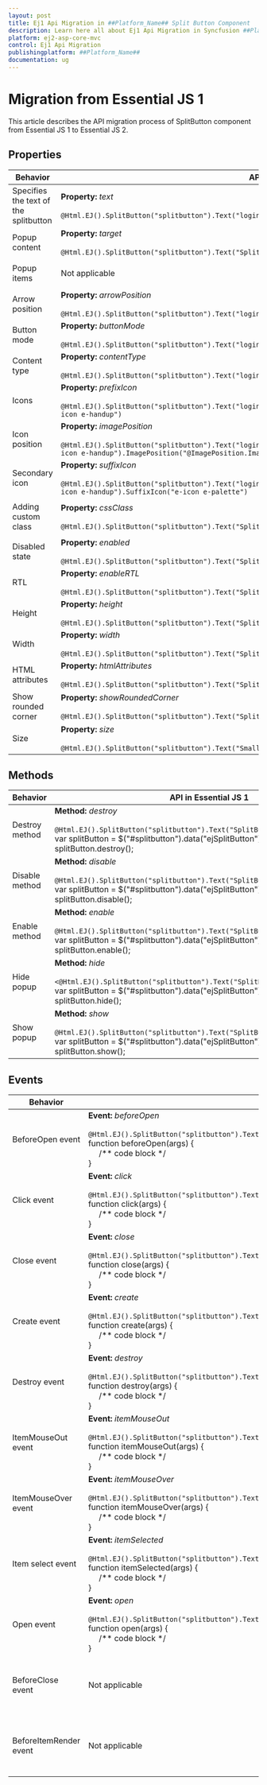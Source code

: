 ```yaml
---
layout: post
title: Ej1 Api Migration in ##Platform_Name## Split Button Component
description: Learn here all about Ej1 Api Migration in Syncfusion ##Platform_Name## Split Button component of Syncfusion Essential JS 2 and more.
platform: ej2-asp-core-mvc
control: Ej1 Api Migration
publishingplatform: ##Platform_Name##
documentation: ug
---
```



# Migration from Essential JS 1

This article describes the API migration process of SplitButton component from Essential JS 1 to Essential JS 2.

## Properties

| Behavior | API in Essential JS 1 | API in Essential JS 2 |
| --- | --- | --- |
| Specifies the text of the splitbutton | **Property:** *text* <br/><br/> `@Html.EJ().SplitButton("splitbutton").Text("login")` | **Property:** *content* <br/><br/> `@Html.EJS().SplitButton("splitbutton").Content("Paste").Render()` |
| Popup content | **Property:** *target* <br/><br/> `@Html.EJ().SplitButton("splitbutton").Text("SplitButton").Target("#target")` | **Property:** *target* <br/><br/> `@Html.EJS().SplitButton("splitbutton").Content("Paste").Target("#target").Render()` |
| Popup items | Not applicable | **Property:** *items* <br/><br/> `@Html.EJS().SplitButton("splitbutton").Content("Paste").Items("ViewBag.items").Render()` |
| Arrow position | **Property:** *arrowPosition* <br/><br/> `@Html.EJ().SplitButton("splitbutton").Text("login").Target("#target").ArrowPosition("@ArrowPosition.Left")` | Not applicable |
| Button mode | **Property:** *buttonMode* <br/><br/> `@Html.EJ().SplitButton("splitbutton").Text("login").Target("#target").ButtonMode("@ButtonMode.Dropdown")` | Not applicable |
| Content type | **Property:** *contentType* <br/><br/> `@Html.EJ().SplitButton("splitbutton").Text("login").Target("#target").ContentType("TextOnly")` | Not applicable |
| Icons | **Property:** *prefixIcon* <br/><br/> `@Html.EJ().SplitButton("splitbutton").Text("login").Target("#target").ContentType("TextAndImage").PrefixIcon("e-icon e-handup")` | **Property:** *iconCss* <br/><br/> `@Html.EJS().SplitButton("splitbutton").Content("Paste").Target("#target").IconCss("e-icons e-paste").Render()` |
| Icon position | **Property:** *imagePosition* <br/><br/>  `@Html.EJ().SplitButton("splitbutton").Text("login").Target("#target").ContentType("TextAndImage").PrefixIcon("e-icon e-handup").ImagePosition("@ImagePosition.ImageTop")` | **Property:** *iconPosition* <br/><br/> `@Html.EJS().SplitButton("splitbutton").Content("Paste").Item("ViewBag.items").IconCss("e-icons e-paste").IconPosition(Syncfusion.EJ2.SplitButtons.SplitButtonIconPosition.Top).Render()` |
| Secondary icon | **Property:** *suffixIcon* <br/><br/> `@Html.EJ().SplitButton("splitbutton").Text("login").Target("#target").ContentType("TextAndImage").PrefixIcon("e-icon e-handup").SuffixIcon("e-icon e-palette")` | Not applicable |
| Adding custom class | **Property:** *cssClass* <br/><br/> `@Html.EJ().SplitButton("splitbutton").Text("SplitButton").Target("#target").CssClass("custom-class")` | **Property:** *cssClass* <br/><br/> `@Html.EJS().SplitButton("splitbutton").Content("SplitButton").Item("ViewBag.items").CssClass("custom-class").Render()` |
| Disabled state | **Property:** *enabled* <br/><br/> `@Html.EJ().SplitButton("splitbutton").Text("SplitButton").Target("#target").Enabled(false)` | **Property:** *disabled* <br/><br/> `@Html.EJS().SplitButton("splitbutton").Content("SplitButton").Target("#target").Disabled(true).Render()` |
| RTL | **Property:** *enableRTL* <br/><br/> `@Html.EJ().SplitButton("splitbutton").Text("SplitButton").Target("#target").EnableRTL(true)` | **Property:** *enableRtl* <br/><br/> `@Html.EJS().SplitButton("splitbutton").Content("SplitButton").Item("ViewBag.items").EnableRtl(true).Render()` |
| Height | **Property:** *height* <br/><br/> `@Html.EJ().SplitButton("splitbutton").Text("SplitButton").Target("#target").Height(30)` | Not applicable |
| Width | **Property:** *width* <br/><br/> `@Html.EJ().SplitButton("splitbutton").Text("SplitButton").Target("#target").Width(100)` | Not applicable |
| HTML attributes | **Property:** *htmlAttributes* <br/><br/> `@Html.EJ().SplitButton("splitbutton").Text("SplitButton").Target("#target").HtmlAttributes("")` | Not applicable |
| Show rounded corner | **Property:** *showRoundedCorner* <br/><br/> `@Html.EJ().SplitButton("splitbutton").Text("SplitButton").Target("#target").ShowRoundedCorner(true)` | Not applicable |
| Size | **Property:** *size* <br/><br/> `@Html.EJ().SplitButton("splitbutton").Text("Small").Target("#target").Size(ButtonSize.Small)` | **Property:** *cssClass* <br/><br/> `@Html.EJS().SplitButton("splitbutton").Content("Small").Item("ViewBag.items").IconCss("e-small").Render()` |

## Methods

| Behavior | API in Essential JS 1 | API in Essential JS 2 |
| --- | --- | --- |
| Destroy method | **Method:** *destroy* <br/><br/> `@Html.EJ().SplitButton("splitbutton").Text("SplitButton").Target("#target")`<br/>var splitButton = $("#splitbutton").data("ejSplitButton");<br/> splitButton.destroy(); | **Method:** *destroy* <br/><br/> `@Html.EJS().SplitButton("splitbutton").Content("SplitButton").Item("ViewBag.items").Render()`<br/>var splitButton = document.getElementById("splitbutton").ej2_instances[0];<br/> splitButton.destroy(); |
| Disable method | **Method:** *disable* <br/><br/> `@Html.EJ().SplitButton("splitbutton").Text("SplitButton").Target("#target")`<br/>var splitButton = $("#splitbutton").data("ejSplitButton");<br/> splitButton.disable(); | Not applicable |
| Enable method | **Method:** *enable* <br/><br/> `@Html.EJ().SplitButton("splitbutton").Text("SplitButton").Target("#target")`<br/>var splitButton = $("#splitbutton").data("ejSplitButton");<br/> splitButton.enable(); | Not applicable |
| Hide popup | **Method:** *hide* <br/><br/> `<@Html.EJ().SplitButton("splitbutton").Text("SplitButton").Target("#target")`<br/>var splitButton = $("#splitbutton").data("ejSplitButton");<br/> splitButton.hide(); | **Method:** *toggle* <br/><br/> `@Html.EJS().SplitButton("splitbutton").Content("SplitButton").Item("ViewBag.items").Render()`<br/>var splitButton = document.getElementById("splitbutton").ej2_instances[0];<br/> splitButton.toggle(); |
| Show popup | **Method:** *show* <br/><br/> `@Html.EJ().SplitButton("splitbutton").Text("SplitButton").Target("#target")`<br/>var splitButton = $("#splitbutton").data("ejSplitButton");<br/> splitButton.show(); | **Method:** *toggle* <br/><br/> `@Html.EJS().SplitButton("splitbutton").Content("SplitButton").Item("ViewBag.items").Render()`<br/>var splitButton = document.getElementById("splitbutton").ej2_instances[0];<br/> splitButton.toggle(); |

## Events

| Behavior | API in Essential JS 1 | API in Essential JS 2 |
| --- | --- | --- |
| BeforeOpen event | **Event:** *beforeOpen* <br/><br/> `@Html.EJ().SplitButton("splitbutton").Text("SplitButton").Target("#target").BeforeOpen("beforeOpen")` <br/>function beforeOpen(args) {<br/> &nbsp;&nbsp;&nbsp;&nbsp; /** code block */ <br/>} | **Event:** *beforeOpen* <br/><br/> `@Html.EJS().SplitButton("splitbutton").Content("SplitButton").Item("ViewBag.items").BeforeOpen("beforeOpen").Render()`<br/>function beforeOpen(args) {<br/> &nbsp;&nbsp;&nbsp;&nbsp; /** code block */ <br/>} |
| Click event | **Event:** *click* <br/><br/> `@Html.EJ().SplitButton("splitbutton").Text("SplitButton").Target("#target").Click("click")` <br/>function click(args) {<br/> &nbsp;&nbsp;&nbsp;&nbsp; /** code block */ <br/>} | **Event:** *click* <br/><br/> `@Html.EJS().SplitButton("splitbutton").Content("SplitButton").Item("ViewBag.items").Click("click").Render()`<br/>function click(args) {<br/> &nbsp;&nbsp;&nbsp;&nbsp; /** code block */ <br/>} |
| Close event | **Event:** *close* <br/><br/> `@Html.EJ().SplitButton("splitbutton").Text("SplitButton").Target("#target").Close("close")` <br/>function close(args) {<br/> &nbsp;&nbsp;&nbsp;&nbsp; /** code block */ <br/>} | **Event:** *close* <br/><br/> `@Html.EJs().SplitButton("splitbutton").Content("SplitButton").Item("ViewBag.items").Close("close")`<br/>function close(args) {<br/> &nbsp;&nbsp;&nbsp;&nbsp; /** code block */ <br/>} |
| Create event | **Event:** *create* <br/><br/> `@Html.EJ().SplitButton("splitbutton").Text("SplitButton").Target("#target").Create("create")` <br/>function create(args) {<br/> &nbsp;&nbsp;&nbsp;&nbsp; /** code block */ <br/>} | **Event:** *created* <br/><br/> `@Html.EJS().SplitButton("splitbutton").Content("SplitButton").Item("ViewBag.items").Created("created").Render()`<br/>function created() {<br/> &nbsp;&nbsp;&nbsp;&nbsp; /** code block */ <br/>}|
| Destroy event | **Event:** *destroy* <br/><br/> `@Html.EJ().SplitButton("splitbutton").Text("SplitButton").Target("#target").Destroy("destroy")` <br/>function destroy(args) {<br/> &nbsp;&nbsp;&nbsp;&nbsp; /** code block */ <br/>} | Not applicable |
| ItemMouseOut event | **Event:** *itemMouseOut* <br/><br/> `@Html.EJ().SplitButton("splitbutton").Text("SplitButton").Target("#target").ItemMouseOut("itemMouseOut")` <br/>function itemMouseOut(args) {<br/> &nbsp;&nbsp;&nbsp;&nbsp; /** code block */ <br/>} | Not applicable |
| ItemMouseOver event | **Event:** *itemMouseOver* <br/><br/> `@Html.EJ().SplitButton("splitbutton").Text("SplitButton").Target("#target").ItemMouseOver("itemMouseOver")` <br/>function itemMouseOver(args) {<br/> &nbsp;&nbsp;&nbsp;&nbsp; /** code block */ <br/>} | Not applicable |
| Item select event | **Event:** *itemSelected* <br/><br/> `@Html.EJ().SplitButton("splitbutton").Text("SplitButton").Target("#target").Item-selected("itemSelected")` <br/>function itemSelected(args) {<br/> &nbsp;&nbsp;&nbsp;&nbsp; /** code block */ <br/>} | **Event:** *select* <br/><br/> `@Html.EJS().SplitButton("splitbutton").Content("SplitButton").Item("ViewBag.items").Select("select").Render()` <br/>function select(args) {<br/> &nbsp;&nbsp;&nbsp;&nbsp; /** code block */ <br/>} |
| Open event | **Event:** *open* <br/><br/> `@Html.EJ().SplitButton("splitbutton").Text("SplitButton").Target("#target").Open("open")` <br/>function open(args) {<br/> &nbsp;&nbsp;&nbsp;&nbsp; /** code block */ <br/>} | **Event:** *open* <br/><br/> `@Html.EJS().SplitButton("splitbutton").Content("SplitButton").Item("ViewBag.items").Open("open").Render()`<br/>function open(args) {<br/> &nbsp;&nbsp;&nbsp;&nbsp; /** code block */ <br/>} |
| BeforeClose event | Not applicable | **Event:** *beforeClose* <br/><br/> `@Html.EJS().SplitButton("splitbutton").Content("SplitButton").Item("ViewBag.items").BeforeClose("beforeClose").Render()`<br/>function beforeClose(args) {<br/> &nbsp;&nbsp;&nbsp;&nbsp; /** code block */ <br/>} |
| BeforeItemRender event | Not applicable | **Event:** *beforeItemRender* <br/><br/> `@Html.EJS().SplitButton("splitbutton").Content("SplitButton").BeforeItemRender("beforeItemRender").Item("ViewBag.items").Render()`<br/>function beforeItemRender(args) {<br/> &nbsp;&nbsp;&nbsp;&nbsp; /** code block */ <br/>} |